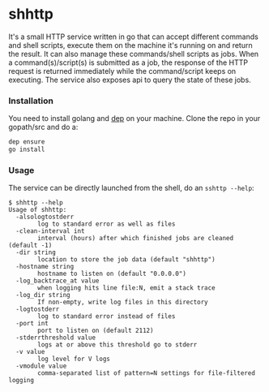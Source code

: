 # shhttp

It's a small HTTP service written in go that can accept different commands and shell scripts, execute them on the machine it's running on and return the result. It can also manage these commands/shell scripts as jobs. When a command(s)/script(s) is submitted as a job, the response of the HTTP request is returned immediately while the command/script keeps on executing. The service also exposes api to query the state of these jobs. 


### Installation

You need to install golang and [dep](https://github.com/golang/dep) on your machine. Clone the repo in your gopath/src and do a:
```sh
dep ensure
go install
```

### Usage

The service can be directly launched from the shell, do an `sshttp --help`:

```
$ shhttp --help
Usage of shhttp:
  -alsologtostderr
    	log to standard error as well as files
  -clean-interval int
    	interval (hours) after which finished jobs are cleaned (default -1)
  -dir string
    	location to store the job data (default "shhttp")
  -hostname string
    	hostname to listen on (default "0.0.0.0")
  -log_backtrace_at value
    	when logging hits line file:N, emit a stack trace
  -log_dir string
    	If non-empty, write log files in this directory
  -logtostderr
    	log to standard error instead of files
  -port int
    	port to listen on (default 2112)
  -stderrthreshold value
    	logs at or above this threshold go to stderr
  -v value
    	log level for V logs
  -vmodule value
    	comma-separated list of pattern=N settings for file-filtered logging
```

